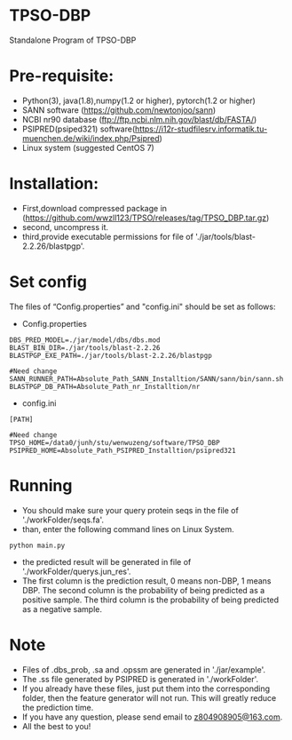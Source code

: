 # TPSO-DBP
Standalone Program of TPSO-DBP
# Pre-requisite:
- Python(3), java(1.8),numpy(1.2 or higher), pytorch(1.2 or higher)
- SANN software (https://github.com/newtonjoo/sann)
- NCBI nr90 database (ftp://ftp.ncbi.nlm.nih.gov/blast/db/FASTA/)
- PSIPRED(psiped321) software(https://i12r-studfilesrv.informatik.tu-muenchen.de/wiki/index.php/Psipred)
- Linux system (suggested CentOS 7)
# Installation:
- First,download compressed package in (https://github.com/wwzll123/TPSO/releases/tag/TPSO_DBP.tar.gz)
- second, uncompress it.
- third,provide executable permissions for file of './jar/tools/blast-2.2.26/blastpgp'.


# Set config
The files of “Config.properties” and "config.ini" should be set as follows:

* Config.properties
 ```
DBS_PRED_MODEL=./jar/model/dbs/dbs.mod
BLAST_BIN_DIR=./jar/tools/blast-2.2.26
BLASTPGP_EXE_PATH=./jar/tools/blast-2.2.26/blastpgp

#Need change
SANN_RUNNER_PATH=Absolute_Path_SANN_Installtion/SANN/sann/bin/sann.sh
BLASTPGP_DB_PATH=Absolute_Path_nr_Installtion/nr
```
* config.ini
 ``` 
[PATH]

#Need change
TPSO_HOME=/data0/junh/stu/wenwuzeng/software/TPSO_DBP
PSIPRED_HOME=Absolute_Path_PSIPRED_Installtion/psipred321
 ```
 
 # Running
- You should make sure your query protein seqs in the file of './workFolder/seqs.fa'.
- than, enter the following command lines on Linux System.
 ``` 
 python main.py
``` 
- the predicted result will be generated in file of './workFolder/querys.jun_res'.
- The first column is the prediction result, 0 means non-DBP, 1 means DBP. The second column is the probability of being predicted as a positive sample. The third column is the probability of being predicted as a negative sample.
  
# Note
- Files of .dbs_prob, .sa and .opssm are generated in './jar/example'.
- The .ss file generated by PSIPRED is generated in './workFolder'.
- If you already have these files, just put them into the corresponding folder, then the feature generator will not run. This will greatly reduce the prediction time.
- If you have any question, please send email to z804908905@163.com.
- All the best to you!
 
